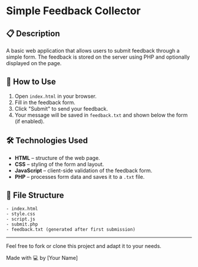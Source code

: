 # Simple Feedback Collector

## 📋 Description
A basic web application that allows users to submit feedback through a simple form. The feedback is stored on the server using PHP and optionally displayed on the page.

## 🚀 How to Use
1. Open `index.html` in your browser.
2. Fill in the feedback form.
3. Click "Submit" to send your feedback.
4. Your message will be saved in `feedback.txt` and shown below the form (if enabled).

## 🛠 Technologies Used
- **HTML** – structure of the web page.
- **CSS** – styling of the form and layout.
- **JavaScript** – client-side validation of the feedback form.
- **PHP** – processes form data and saves it to a `.txt` file.

## 📂 File Structure
```
- index.html
- style.css
- script.js
- submit.php
- feedback.txt (generated after first submission)
```

---

Feel free to fork or clone this project and adapt it to your needs.

Made with 💻 by [Your Name]
